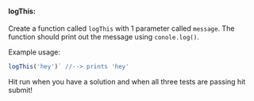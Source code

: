 #### logThis:

Create a function called `logThis` with 1 parameter called `message`. The function should print out the message using `conole.log()`.

Example usage:

```javascript
logThis('hey')` //--> prints 'hey'
```

Hit run when you have a solution and when all three tests are passing hit submit!